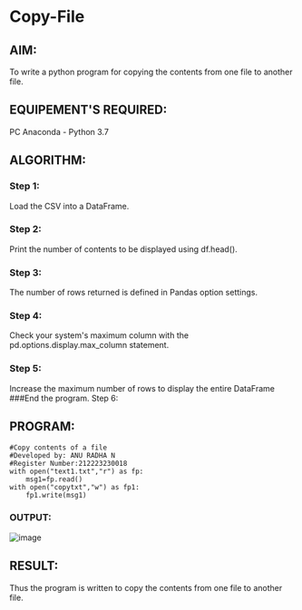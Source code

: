 # Copy-File
## AIM:
To write a python program for copying the contents from one file to another file.
## EQUIPEMENT'S REQUIRED: 
PC
Anaconda - Python 3.7
## ALGORITHM: 
### Step 1:
Load the CSV into a DataFrame.
### Step 2: 
 Print the number of contents to be displayed using df.head().
### Step 3: 
The number of rows returned is defined in Pandas option settings.
### Step 4:  
Check your system's maximum column with the pd.options.display.max_column statement.
### Step 5: 
Increase the maximum number of rows to display the entire DataFrame
###End the program. Step 6: 

## PROGRAM:
```
#Copy contents of a file 
#Developed by: ANU RADHA N
#Register Number:212223230018
with open("text1.txt","r") as fp:
    msg1=fp.read()
with open("copytxt","w") as fp1:
    fp1.write(msg1)

```
### OUTPUT:
![image](https://github.com/ANU23000217/Copy-File/assets/139117108/b28936b7-cd36-4058-927e-8da4b25195c1)



## RESULT:
Thus the program is written to copy the contents from one file to another file.
